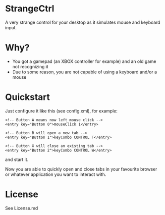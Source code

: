 StrangeCtrl
===========

A very strange control for your desktop as it simulates mouse and keyboard input.

Why?
====

* You got a gamepad (an XBOX controller for example) and an old game not recognizing it
* Due to some reason, you are not capable of using a keyboard and/or a mouse

Quickstart
==========

Just configure it like this (see config.xml), for example:

	<!-- Button A means now left mouse click -->
	<entry key="Button 0">mouseClick 1</entry>

	<!-- Button B will open a new tab -->
	<entry key="Button 1">keyCombo CONTROL T</entry>
	
	<!-- Button X will close an existing tab -->
	<entry key="Button 2">keyCombo CONTROL W</entry>
	
and start it. 

Now you are able to quickly open and close tabs in your favourite browser 
or whatever application you want to interact with.

License
=======

See License.md
